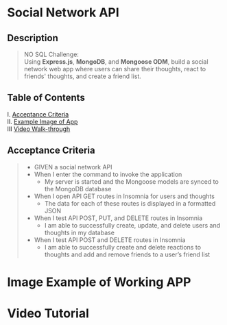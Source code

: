 # Social Network API

## Description
> NO SQL Challenge: <br>
> Using **Express.js**, **MongoDB**, and **Mongoose ODM**, build a social network web app where users can share their thoughts, react to friends' thoughts, and create a friend list.

## Table of Contents
I. [Acceptance Criteria](#acceptance-criteria) <br>
II. [Example Image of App](#image-example-of-working-app) <br>
III [Video Walk-through](#video-tutorial) <br>

## Acceptance Criteria
> - GIVEN a social network API
> - When I enter the command to invoke the application
>   - My server is started and the Mongoose models are synced to the MongoDB database
> - When I open API GET routes in Insomnia for users and thoughts
>   - The data for each of these routes is displayed in a formatted JSON
> - When I test API POST, PUT, and DELETE routes in Insomnia
>   - I am able to successfully create, update, and delete users and thoughts in my database
> - When I test API POST and DELETE routes in Insomnia
>   - I am able to successfully create and delete reactions to thoughts and add and remove friends to a user’s friend list

# Image Example of Working APP

# Video Tutorial